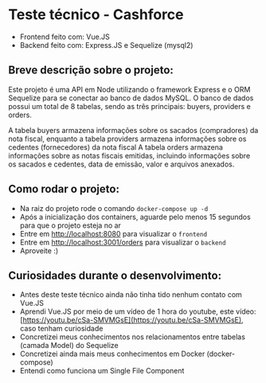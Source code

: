 # Teste técnico - Cashforce

- Frontend feito com: Vue.JS
- Backend feito com: Express.JS e Sequelize (mysql2)

## Breve descrição sobre o projeto:

Este projeto é uma API em Node utilizando o framework Express e o ORM Sequelize para se conectar ao banco de dados MySQL.
O banco de dados possui um total de 8 tabelas, sendo as três principais: buyers, providers e orders.

A tabela buyers armazena informações sobre os sacados (compradores) da nota fiscal,
enquanto a tabela providers armazena informações sobre os cedentes (fornecedores) da nota fiscal
A tabela orders armazena informações sobre as notas fiscais emitidas, incluindo informações sobre os sacados e cedentes,
data de emissão, valor e arquivos anexados.

## Como rodar o projeto:

- Na raiz do projeto rode o comando `docker-compose up -d`
- Após a inicialização dos containers, aguarde pelo menos 15 segundos para que o projeto esteja no ar
- Entre em [http://localhost:8080](http://localhost:8080) para visualizar o `frontend`
- Entre em [http://localhost:3001/orders](http://localhost:3001/orders) para visualizar o `backend`
- Aproveite :)

## Curiosidades durante o desenvolvimento:

- Antes deste teste técnico ainda não tinha tido nenhum contato com Vue.JS
- Aprendi Vue.JS por meio de um vídeo de 1 hora do youtube, este vídeo: [https://youtu.be/cSa-SMVMGsE](https://youtu.be/cSa-SMVMGsE), caso tenham curiosidade
- Concretizei meus conhecimentos nos relacionamentos entre tabelas (camada Model) do Sequelize
- Concretizei ainda mais meus conhecimentos em Docker (docker-compose)
- Entendi como funciona um Single File Component
